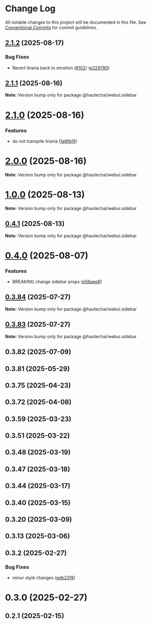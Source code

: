 # Change Log

All notable changes to this project will be documented in this file.
See [Conventional Commits](https://conventionalcommits.org) for commit guidelines.

## [2.1.2](https://github.com/HautechAI/webui/compare/@hautechai/webui.sidebar@2.1.1...@hautechai/webui.sidebar@2.1.2) (2025-08-17)

### Bug Fixes

- Revert linaria back to emotion ([#102](https://github.com/HautechAI/webui/issues/102)) ([e229790](https://github.com/HautechAI/webui/commit/e229790dae8eba4b3037bbe41365e5a73ab7f6dc))

## [2.1.1](https://github.com/HautechAI/webui/compare/@hautechai/webui.sidebar@2.1.0...@hautechai/webui.sidebar@2.1.1) (2025-08-16)

**Note:** Version bump only for package @hautechai/webui.sidebar

# [2.1.0](https://github.com/HautechAI/webui/compare/@hautechai/webui.sidebar@1.0.0...@hautechai/webui.sidebar@2.1.0) (2025-08-16)

### Features

- do not transpile linaria ([1a6fbf6](https://github.com/HautechAI/webui/commit/1a6fbf6353a0e5028040006b5045170cf83f1ba0))

# [2.0.0](https://github.com/HautechAI/webui/compare/@hautechai/webui.sidebar@1.0.0...@hautechai/webui.sidebar@2.0.0) (2025-08-16)

**Note:** Version bump only for package @hautechai/webui.sidebar

# [1.0.0](https://github.com/HautechAI/webui/compare/@hautechai/webui.sidebar@0.4.1...@hautechai/webui.sidebar@1.0.0) (2025-08-13)

**Note:** Version bump only for package @hautechai/webui.sidebar

## [0.4.1](https://github.com/HautechAI/webui/compare/@hautechai/webui.sidebar@0.4.0...@hautechai/webui.sidebar@0.4.1) (2025-08-13)

**Note:** Version bump only for package @hautechai/webui.sidebar

# [0.4.0](https://github.com/HautechAI/webui/compare/@hautechai/webui.sidebar@0.3.84...@hautechai/webui.sidebar@0.4.0) (2025-08-07)

### Features

- BREAKING change sidebar props ([e56aee6](https://github.com/HautechAI/webui/commit/e56aee66dc5853b364f5f7081a56e0756e946ee7))

## [0.3.84](https://github.com/HautechAI/webui/compare/@hautechai/webui.sidebar@0.3.83...@hautechai/webui.sidebar@0.3.84) (2025-07-27)

**Note:** Version bump only for package @hautechai/webui.sidebar

## [0.3.83](https://github.com/HautechAI/webui/compare/@hautechai/webui.sidebar@0.3.82...@hautechai/webui.sidebar@0.3.83) (2025-07-27)

**Note:** Version bump only for package @hautechai/webui.sidebar

## 0.3.82 (2025-07-09)

## 0.3.81 (2025-05-29)

## 0.3.75 (2025-04-23)

## 0.3.72 (2025-04-08)

## 0.3.59 (2025-03-23)

## 0.3.51 (2025-03-22)

## 0.3.48 (2025-03-19)

## 0.3.47 (2025-03-18)

## 0.3.44 (2025-03-17)

## 0.3.40 (2025-03-15)

## 0.3.20 (2025-03-09)

## 0.3.13 (2025-03-06)

## 0.3.2 (2025-02-27)

### Bug Fixes

- minor style changes ([edb22f8](https://github.com/HautechAI/webui/commit/edb22f8a05e6b97b8f1f46dbd258e22498f6524b))

# 0.3.0 (2025-02-27)

## 0.2.1 (2025-02-15)
